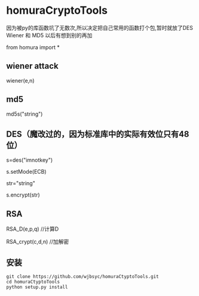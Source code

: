 # homuraCryptoTools

因为被py的库函数坑了无数次,所以决定把自己常用的函数打个包,暂时就放了DES Wiener 和 MD5 以后有想到别的再加

from homura import *

## wiener attack

wiener(e,n)

## md5
 
md5s("string")

## DES（魔改过的，因为标准库中的实际有效位只有48位）

s=des("imnotkey")

s.setMode(ECB)

str="string"

s.encrypt(str)


## RSA

RSA_D(e,p,q) //计算D

RSA_crypt(c,d,n) //加解密



## 安装

```
git clone https://github.com/wjbsyc/homuraCtyptoTools.git
cd homuraCtyptoTools
python setup.py install


```
